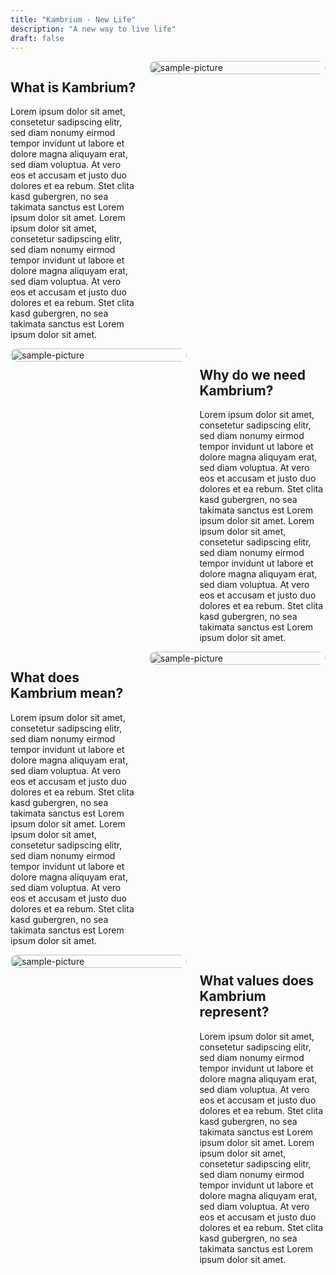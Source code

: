 ```yaml
---
title: "Kambrium - New Life"
description: "A new way to live life"
draft: false
---
```


<style>
.page { }

.paragraph,
.reversed-paragraph {
  display: flex;
  gap: 4%;
  align-items: flex-start;
}

.text {
  flex: 0 0 40%;
}

.media {
  flex: 0 0 56%;
}

.media img {
  display: block;
  width: 100%;
  height: auto;
  border-radius: 12px;
}

@media (max-width: 900px) {
  .paragraph,
  .reversed-paragraph {
    flex-direction: column;
    gap: 6%;
  }
  .text,
  .media { flex-basis: 100%; width: 100%; }
}
</style>

<div class="page">

<div class="paragraph">
  <div class="text">
    <h2>What is Kambrium?</h2>
    <p>
      Lorem ipsum dolor sit amet, consetetur sadipscing elitr, sed diam nonumy eirmod tempor invidunt ut labore et dolore magna aliquyam erat, sed diam voluptua. At vero eos et accusam et justo duo dolores et ea rebum. Stet clita kasd gubergren, no sea takimata sanctus est Lorem ipsum dolor sit amet. Lorem ipsum dolor sit amet, consetetur sadipscing elitr, sed diam nonumy eirmod tempor invidunt ut labore et dolore magna aliquyam erat, sed diam voluptua. At vero eos et accusam et justo duo dolores et ea rebum. Stet clita kasd gubergren, no sea takimata sanctus est Lorem ipsum dolor sit amet.
    </p>
  </div>
  <div class="media">
    <img src="/images/sample-1.jpeg" alt="sample-picture">
  </div>
</div>

<div class="reversed-paragraph">
  <div class="media">
    <img src="/images/sample-2.jpeg" alt="sample-picture">
  </div>
  <div class="text">
    <h2>Why do we need Kambrium?</h2>
    <p>
      Lorem ipsum dolor sit amet, consetetur sadipscing elitr, sed diam nonumy eirmod tempor invidunt ut labore et dolore magna aliquyam erat, sed diam voluptua. At vero eos et accusam et justo duo dolores et ea rebum. Stet clita kasd gubergren, no sea takimata sanctus est Lorem ipsum dolor sit amet. Lorem ipsum dolor sit amet, consetetur sadipscing elitr, sed diam nonumy eirmod tempor invidunt ut labore et dolore magna aliquyam erat, sed diam voluptua. At vero eos et accusam et justo duo dolores et ea rebum. Stet clita kasd gubergren, no sea takimata sanctus est Lorem ipsum dolor sit amet.
    </p>
  </div>
</div>

<div class="paragraph">
  <div class="text">
    <h2>What does Kambrium mean?</h2>
    <p>
      Lorem ipsum dolor sit amet, consetetur sadipscing elitr, sed diam nonumy eirmod tempor invidunt ut labore et dolore magna aliquyam erat, sed diam voluptua. At vero eos et accusam et justo duo dolores et ea rebum. Stet clita kasd gubergren, no sea takimata sanctus est Lorem ipsum dolor sit amet. Lorem ipsum dolor sit amet, consetetur sadipscing elitr, sed diam nonumy eirmod tempor invidunt ut labore et dolore magna aliquyam erat, sed diam voluptua. At vero eos et accusam et justo duo dolores et ea rebum. Stet clita kasd gubergren, no sea takimata sanctus est Lorem ipsum dolor sit amet.
    </p>
  </div>
  <div class="media">
    <img src="/images/sample-3.jpeg" alt="sample-picture">
  </div>
</div>

<div class="reversed-paragraph">
  <div class="media">
    <img src="/images/sample-4.jpeg" alt="sample-picture">
  </div>
  <div class="text">
    <h2>What values does Kambrium represent?</h2>
    <p>
      Lorem ipsum dolor sit amet, consetetur sadipscing elitr, sed diam nonumy eirmod tempor invidunt ut labore et dolore magna aliquyam erat, sed diam voluptua. At vero eos et accusam et justo duo dolores et ea rebum. Stet clita kasd gubergren, no sea takimata sanctus est Lorem ipsum dolor sit amet. Lorem ipsum dolor sit amet, consetetur sadipscing elitr, sed diam nonumy eirmod tempor invidunt ut labore et dolore magna aliquyam erat, sed diam voluptua. At vero eos et accusam et justo duo dolores et ea rebum. Stet clita kasd gubergren, no sea takimata sanctus est Lorem ipsum dolor sit amet.
    </p>
  </div>
</div>

</div>
